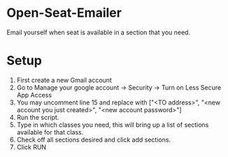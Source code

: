 # Open-Seat-Emailer
Email yourself when seat is available in a section that you need.


# Setup

1. First create a new Gmail account
2. Go to Manage your google account -> Security -> Turn on Less Secure App Access
3. You may uncomment line 15 and replace with ["\<TO address\>", "\<new account you just created\>", "\<new account password\>"]
4. Run the script.
5. Type in which classes you need, this will bring up a list of sections available for that class.
6. Check off all sections desired and click add sections.
7. Click RUN
